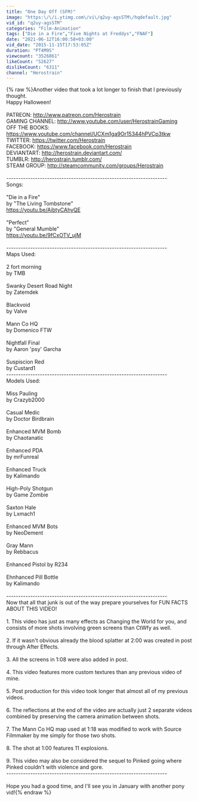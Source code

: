 ```yaml
---
title: "One Day Off (SFM)"
image: "https:\/\/i.ytimg.com\/vi\/q2uy-agsSTM\/hqdefault.jpg"
vid_id: "q2uy-agsSTM"
categories: "Film-Animation"
tags: ["Die in a Fire","Five Nights at Freddys","FNAF"]
date: "2021-06-12T16:00:58+03:00"
vid_date: "2015-11-15T17:53:05Z"
duration: "PT4M9S"
viewcount: "3526861"
likeCount: "52627"
dislikeCount: "6311"
channel: "Herostrain"
---
```

{% raw %}Another video that took a lot longer to finish that I previously thought.<br />Happy Halloween!<br /><br />PATREON: <a rel="nofollow" target="blank" href="http://www.patreon.com/Herostrain">http://www.patreon.com/Herostrain</a><br />GAMING CHANNEL: <a rel="nofollow" target="blank" href="http://www.youtube.com/user/HerostrainGaming">http://www.youtube.com/user/HerostrainGaming</a><br />OFF THE BOOKS: <a rel="nofollow" target="blank" href="https://www.youtube.com/channel/UCXm1ga9Or15344hPVCp3tkw">https://www.youtube.com/channel/UCXm1ga9Or15344hPVCp3tkw</a><br />TWITTER: <a rel="nofollow" target="blank" href="https://twitter.com/Herostrain">https://twitter.com/Herostrain</a><br />FACEBOOK: <a rel="nofollow" target="blank" href="https://www.facebook.com/Herostrain">https://www.facebook.com/Herostrain</a><br />DEVIANTART: <a rel="nofollow" target="blank" href="http://herostrain.deviantart.com/">http://herostrain.deviantart.com/</a><br />TUMBLR: <a rel="nofollow" target="blank" href="http://herostrain.tumblr.com/">http://herostrain.tumblr.com/</a><br />STEAM GROUP: <a rel="nofollow" target="blank" href="http://steamcommunity.com/groups/Herostrain">http://steamcommunity.com/groups/Herostrain</a><br /><br />-------------------------------------------------------------------<br />Songs:<br /><br />&quot;Die in a Fire&quot;<br />by &quot;The Living Tombstone&quot;<br /><a rel="nofollow" target="blank" href="https://youtu.be/AibtyCAhyQE">https://youtu.be/AibtyCAhyQE</a><br /><br />&quot;Perfect&quot;<br />by &quot;General Mumble&quot;<br /><a rel="nofollow" target="blank" href="https://youtu.be/9fCxOTV_ujM">https://youtu.be/9fCxOTV_ujM</a><br /><br />-------------------------------------------------------------------<br />Maps Used:<br /><br />2 fort morning <br />by TMB<br /><br />Swanky Desert Road Night<br />by Zatemdek<br /><br />Blackvoid<br />by Valve<br /><br />Mann Co HQ<br />by Domenico FTW<br /><br />Nightfall Final<br />by Aaron 'psy' Garcha<br /><br />Suspiscion Red<br />by Custard1<br />-------------------------------------------------------------------<br />Models Used:<br /><br />Miss Pauling<br />by Crazyb2000<br /><br />Casual Medic<br />by Doctor Birdbrain<br /><br />Enhanced MVM Bomb<br />by Chaotanatic<br /><br />Enhanced PDA<br />by mrFunreal<br /><br />Enhanced Truck<br />by Kalimando<br /><br />High-Poly Shotgun<br />by Game Zombie<br /><br />Saxton Hale<br />by Lxmach1<br /><br />Enhanced MVM Bots<br />by NeoDement<br /><br />Gray Mann<br />by Rebbacus<br /><br />Enhanced Pistol by R234<br /><br />Ehnhanced Pill Bottle<br />by Kalimando<br /><br />-------------------------------------------------------------------<br />Now that all that junk is out of the way prepare yourselves for FUN FACTS ABOUT THIS VIDEO!<br /><br />1. This video has just as many effects as Changing the World for you, and consists of more shots involving green screens than CtWfy as well.<br /><br />2. If it wasn't obvious already the blood splatter at 2:00 was created in post through After Effects.<br /><br />3. All the screens in 1:08 were also added in post.<br /><br />4. This video features more custom textures than any previous video of mine.<br /><br />5. Post production for this video took longer that almost all of my previous videos.<br /><br />6. The reflections at the end of the video are actually just 2 separate videos combined by preserving the camera animation between shots.<br /><br />7. The Mann Co HQ map used at 1:18 was modified to work with Source Filmmaker by me simply for those two shots.<br /><br />8. The shot at 1:00 features 11 explosions.<br /><br />9. This video may also be considered the sequel to Pinked going where Pinked couldn't with violence and gore.<br />-------------------------------------------------------------------<br /><br />Hope you had a good time, and I'll see you in January with another pony vid!{% endraw %}
